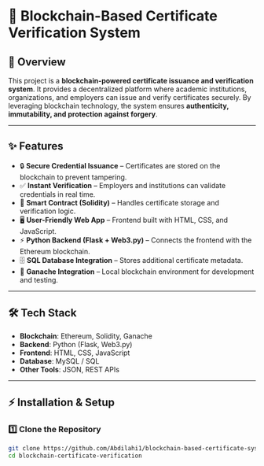 # 🔗 Blockchain-Based Certificate Verification System

## 📌 Overview
This project is a **blockchain-powered certificate issuance and verification system**. It provides a decentralized platform where academic institutions, organizations, and employers can issue and verify certificates securely. By leveraging blockchain technology, the system ensures **authenticity, immutability, and protection against forgery**.

---

## ✨ Features
- 🔒 **Secure Credential Issuance** – Certificates are stored on the blockchain to prevent tampering.  
- ✅ **Instant Verification** – Employers and institutions can validate credentials in real time.  
- 📜 **Smart Contract (Solidity)** – Handles certificate storage and verification logic.  
- 🖥️ **User-Friendly Web App** – Frontend built with HTML, CSS, and JavaScript.  
- ⚡ **Python Backend (Flask + Web3.py)** – Connects the frontend with the Ethereum blockchain.  
- 🗄️ **SQL Database Integration** – Stores additional certificate metadata.  
- 🧪 **Ganache Integration** – Local blockchain environment for development and testing.  

---

## 🛠️ Tech Stack
- **Blockchain**: Ethereum, Solidity, Ganache  
- **Backend**: Python (Flask, Web3.py)  
- **Frontend**: HTML, CSS, JavaScript  
- **Database**: MySQL / SQL  
- **Other Tools**: JSON, REST APIs  

---


## ⚡ Installation & Setup

### 1️⃣ Clone the Repository
```bash
git clone https://github.com/Abdilahi1/blockchain-based-certificate-system.git
cd blockchain-certificate-verification



